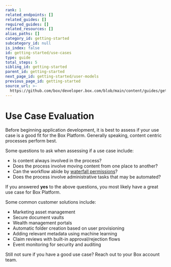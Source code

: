 ```yaml
---
rank: 1
related_endpoints: []
related_guides: []
required_guides: []
related_resources: []
alias_paths: []
category_id: getting-started
subcategory_id: null
is_index: false
id: getting-started/use-cases
type: guide
total_steps: 5
sibling_id: getting-started
parent_id: getting-started
next_page_id: getting-started/user-models
previous_page_id: getting-started
source_url: >-
  https://github.com/box/developer.box.com/blob/main/content/guides/getting-started/use-cases.md
---
```

# Use Case Evaluation

Before beginning application development, it is best to assess if your use
case is a good fit for the Box Platform. Generally speaking, content centric
processes perform best.

Some questions to ask when assessing if a use case include:

- Is content always involved in the process?
- Does the process involve moving content from one place to another?
- Can the workflow abide by [waterfall permissions][waterfall]?
- Does the process involve administrative tasks that may be automated?

If you answered **yes** to the above questions, you most likely have a great use
case for Box Platform.

Some common customer solutions include:

- Marketing asset management
- Secure document vaults
- Wealth management portals
- Automatic folder creation based on user provisioning
- Adding relevant metadata using machine learning
- Claim reviews with built-in approval/rejection flows
- Event monitoring for security and auditing

Still not sure if you have a good use case? Reach out to your Box account team.

<!-- i18n-enable localize-links -->

[waterfall]: https://support.box.com/hc/en-us/articles/360043697254-Understanding-Folder-Permissions
<!-- i18n-disable localize-links -->